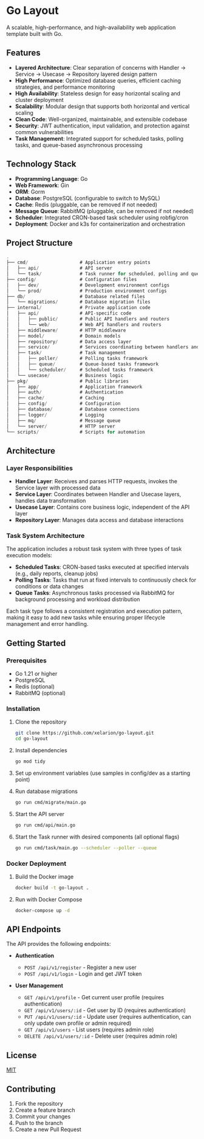 # Go Layout

A scalable, high-performance, and high-availability web application template built with Go.

## Features

- **Layered Architecture**: Clear separation of concerns with Handler → Service → Usecase → Repository layered design pattern
- **High Performance**: Optimized database queries, efficient caching strategies, and performance monitoring
- **High Availability**: Stateless design for easy horizontal scaling and cluster deployment
- **Scalability**: Modular design that supports both horizontal and vertical scaling
- **Clean Code**: Well-organized, maintainable, and extensible codebase
- **Security**: JWT authentication, input validation, and protection against common vulnerabilities
- **Task Management**: Integrated support for scheduled tasks, polling tasks, and queue-based asynchronous processing

## Technology Stack

- **Programming Language**: Go
- **Web Framework**: Gin
- **ORM**: Gorm
- **Database**: PostgreSQL (configurable to switch to MySQL)
- **Cache**: Redis (pluggable, can be removed if not needed)
- **Message Queue**: RabbitMQ (pluggable, can be removed if not needed)
- **Scheduler**: Integrated CRON-based task scheduler using robfig/cron
- **Deployment**: Docker and k3s for containerization and orchestration

## Project Structure

```go
.
├── cmd/                   # Application entry points
│   ├── api/               # API server
│   └── task/              # Task runner for scheduled, polling and queue tasks
├── config/                # Configuration files
│   ├── dev/               # Development environment configs
│   └── prod/              # Production environment configs
├── db/                    # Database related files
│   └── migrations/        # Database migration files
├── internal/              # Private application code
│   ├── api/               # API-specific code
│   │   ├── public/        # Public API handlers and routers
│   │   └── web/           # Web API handlers and routers
│   ├── middleware/        # HTTP middleware
│   ├── model/             # Domain models
│   ├── repository/        # Data access layer
│   ├── service/           # Services coordinating between handlers and usecases
│   ├── task/              # Task management
│   │   ├── poller/        # Polling tasks framework
│   │   ├── queue/         # Queue-based tasks framework
│   │   └── scheduler/     # Scheduled tasks framework
│   └── usecase/           # Business logic
├── pkg/                   # Public libraries
│   ├── app/               # Application framework
│   ├── auth/              # Authentication
│   ├── cache/             # Caching
│   ├── config/            # Configuration
│   ├── database/          # Database connections
│   ├── logger/            # Logging
│   ├── mq/                # Message queue
│   └── server/            # HTTP server
└── scripts/               # Scripts for automation
```

## Architecture

### Layer Responsibilities

- **Handler Layer**: Receives and parses HTTP requests, invokes the Service layer with processed data
- **Service Layer**: Coordinates between Handler and Usecase layers, handles data transformation
- **Usecase Layer**: Contains core business logic, independent of the API layer
- **Repository Layer**: Manages data access and database interactions

### Task System Architecture

The application includes a robust task system with three types of task execution models:

- **Scheduled Tasks**: CRON-based tasks executed at specified intervals (e.g., daily reports, cleanup jobs)
- **Polling Tasks**: Tasks that run at fixed intervals to continuously check for conditions or data changes
- **Queue Tasks**: Asynchronous tasks processed via RabbitMQ for background processing and workload distribution

Each task type follows a consistent registration and execution pattern, making it easy to add new tasks while ensuring proper lifecycle management and error handling.

## Getting Started

### Prerequisites

- Go 1.21 or higher
- PostgreSQL
- Redis (optional)
- RabbitMQ (optional)

### Installation

1. Clone the repository

   ```bash
   git clone https://github.com/xelarion/go-layout.git
   cd go-layout
   ```

2. Install dependencies

   ```bash
   go mod tidy
   ```

3. Set up environment variables (use samples in config/dev as a starting point)

4. Run database migrations

   ```bash
   go run cmd/migrate/main.go
   ```

5. Start the API server

   ```bash
   go run cmd/api/main.go
   ```

6. Start the Task runner with desired components (all optional flags)

   ```bash
   go run cmd/task/main.go --scheduler --poller --queue
   ```

### Docker Deployment

1. Build the Docker image

   ```bash
   docker build -t go-layout .
   ```

2. Run with Docker Compose

   ```bash
   docker-compose up -d
   ```

## API Endpoints

The API provides the following endpoints:

- **Authentication**
  - `POST /api/v1/register` - Register a new user
  - `POST /api/v1/login` - Login and get JWT token

- **User Management**
  - `GET /api/v1/profile` - Get current user profile (requires authentication)
  - `GET /api/v1/users/:id` - Get user by ID (requires authentication)
  - `PUT /api/v1/users/:id` - Update user (requires authentication, can only update own profile or admin required)
  - `GET /api/v1/users` - List users (requires admin role)
  - `DELETE /api/v1/users/:id` - Delete user (requires admin role)

## License

[MIT](LICENSE)

## Contributing

1. Fork the repository
2. Create a feature branch
3. Commit your changes
4. Push to the branch
5. Create a new Pull Request
